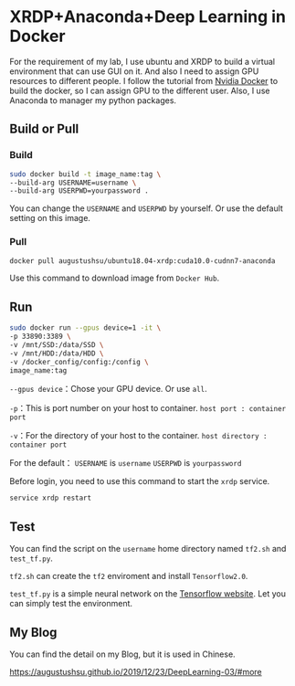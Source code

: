 # XRDP+Anaconda+Deep Learning in Docker

For the requirement of my lab, I use ubuntu and XRDP to build a virtual environment that can use GUI on it.
And also I need to assign GPU resources to different people.
I follow the tutorial from [Nvidia Docker](https://github.com/NVIDIA/nvidia-docker/wiki/Installation-(Native-GPU-Support)) to build the docker, so I can assign GPU to the different user.
Also, I use Anaconda to manager my python packages.

## Build or Pull

### Build

```bash
sudo docker build -t image_name:tag \
--build-arg USERNAME=username \
--build-arg USERPWD=yourpassword .
```

You can change the `USERNAME` and `USERPWD` by yourself. Or use the default setting on this image.

### Pull

```bash
docker pull augustushsu/ubuntu18.04-xrdp:cuda10.0-cudnn7-anaconda
```

Use this command to download image from `Docker Hub`.

## Run

```bash
sudo docker run --gpus device=1 -it \
-p 33890:3389 \
-v /mnt/SSD:/data/SSD \
-v /mnt/HDD:/data/HDD \
-v /docker_config/config:/config \
image_name:tag
```

`--gpus device`：Chose your GPU device. Or use `all`.

`-p`：This is port number on your host to container. `host port : container port`

`-v`：For the directory of your host to the container. `host directory : container port`

For the default：
`USERNAME` is `username`
`USERPWD` is `yourpassword`

Before login, you need to use this command to start the `xrdp` service.

```bash
service xrdp restart
```

## Test

You can find the script on the `username` home directory named `tf2.sh` and `test_tf.py`.

`tf2.sh` can create the `tf2` enviroment and install `Tensorflow2.0`.

`test_tf.py` is a simple neural network on the [Tensorflow website](https://www.tensorflow.org/tutorials/quickstart/beginner). Let you can simply test the environment.

## My Blog

You can find the detail on my Blog, but it is used in Chinese.

https://augustushsu.github.io/2019/12/23/DeepLearning-03/#more

